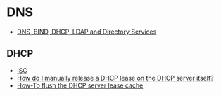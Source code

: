 # DNS

- [DNS, BIND, DHCP, LDAP and Directory Services](https://www.bind9.net/)

## DHCP

- [ISC](https://www.isc.org/)
- [How do I manually release a DHCP lease on the DHCP server itself?](https://serverfault.com/questions/739022/how-do-i-manually-release-a-dhcp-lease-on-the-dhcp-server-itself)
- [How-To flush the DHCP server lease cache ](http://hpcdocs.blogspot.com/2016/10/how-to-flush-dhcp-server-lease-cache.html?m=1)
